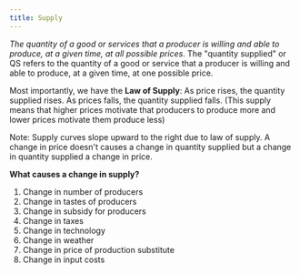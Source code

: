```yaml
---
title: Supply
---
```

*The quantity of a good or services that a producer is willing and able to produce, at a given time, at all possible prices*. The "quantity supplied" or QS refers to the quantity of a good or service that a producer is willing and able to produce, at a given time, at one possible price. 

Most importantly, we have the **Law of Supply**: As price rises, the quantity supplied rises. As prices falls, the quantity supplied falls. (This supply means that higher prices motivate that producers to produce more and lower prices motivate them produce less) 

Note: Supply curves slope upward to the right due to law of supply. A change in price doesn't causes a change in quantity supplied but a change in quantity supplied a change in price.  

**What causes a change in supply?**
1. Change in number of producers 
2. Change in tastes of producers 
3. Change in subsidy for producers 
4. Change in taxes 
5. Change in technology 
6. Change in weather 
7. Change in price of production substitute 
8. Change in input costs 


